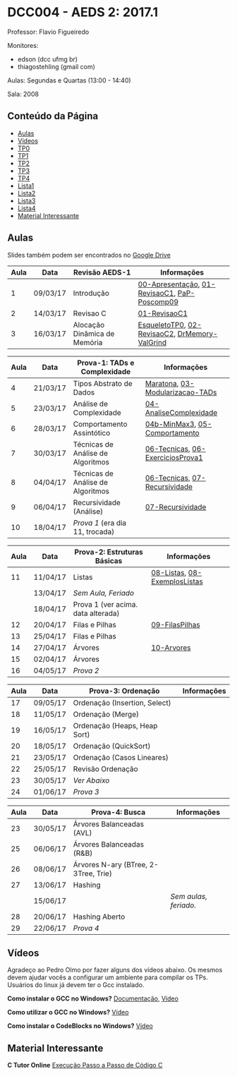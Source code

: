# DCC004 - AEDS 2: 2017.1

Professor: Flavio Figueiredo

Monitores: 
  - edson (dcc ufmg br)
  - thiagostehling (gmail com)

Aulas: Segundas e Quartas (13:00 - 14:40)

Sala: 2008

## Conteúdo da Página

- [Aulas](#aulas)
- [Vídeos](#vídeos)
- [TP0](https://github.com/flaviovdf/AEDS2-2017-1/blob/master/TP0/README.md)
- [TP1](https://github.com/flaviovdf/AEDS2-2017-1/blob/master/TP1/README.md)
- [TP2](https://github.com/flaviovdf/AEDS2-2017-1/blob/master/TP2/README.md)
- [TP3](https://github.com/flaviovdf/AEDS2-2017-1/blob/master/TP3/README.md)
- [TP4](https://github.com/flaviovdf/AEDS2-2017-1/blob/master/TP4/)
- [Lista1](https://github.com/flaviovdf/AEDS2-2017-1/blob/master/listas/Lista1.md)
- [Lista2](https://github.com/flaviovdf/AEDS2-2017-1/blob/master/listas/Lista2.md)
- [Lista3](https://github.com/flaviovdf/AEDS2-2017-1/blob/master/listas/Lista3.md)
- [Lista4](https://github.com/flaviovdf/AEDS2-2017-1/blob/master/listas/Lista4.md)
- [Material Interessante](#material-interessante)

## Aulas

Slides também podem ser encontrados no [Google Drive](https://drive.google.com/drive/folders/0B0ryAvcYobs0RWtXV2hWeUdSUjQ)

| Aula | Data     |  Revisão AEDS-1                           | Informações                                            |
|------|----------|-------------------------------------------|--------------------------------------------------------|
|   1  | 09/03/17 |  Introdução                               | [00-Apresentação], [01-RevisaoC1], [PaP-Poscomp09]     |
|   2  | 14/03/17 |  Revisao C                                | [01-RevisaoC1]                                         |
|   3  | 16/03/17 |  Alocação Dinâmica de Memória             | [EsqueletoTP0], [02-RevisaoC2], [DrMemory-ValGrind]    |

| Aula | Data     |  Prova-1: TADs e Complexidade             | Informações                                            |
|------|----------|-------------------------------------------|--------------------------------------------------------|
|   4  | 21/03/17 |  Tipos Abstrato de Dados                  |[Maratona], [03-Modularizacao-TADs]                     |
|   5  | 23/03/17 |  Análise de Complexidade                  |[04-AnaliseComplexidade]                                |
|   6  | 28/03/17 |  Comportamento Assintótico                |[04b-MinMax3], [05-Comportamento]                       |
|   7  | 30/03/17 |  Técnicas de Análise de Algoritmos        |[06-Tecnicas], [06-ExerciciosProva1]                    |
|   8  | 04/04/17 |  Técnicas de Análise de Algoritmos        |[06-Tecnicas], [07-Recursividade]                       |
|   9  | 06/04/17 |  Recursividade (Análise)                  |[07-Recursividade]                                      |
|   10 | 18/04/17 |  *Prova 1* (era dia 11, trocada)          |                                                        |

| Aula | Data     |  Prova-2: Estruturas Básicas              | Informações                                            |
|------|----------|-------------------------------------------|--------------------------------------------------------|
|   11 | 11/04/17 |  Listas                                   | [08-Listas], [08-ExemplosListas]                       |
|      | 13/04/17 |  *Sem Aula, Feriado*                      |                                                        |
|      | 18/04/17 |  Prova 1 (ver acima. data alterada)       |                                                        |
|   12 | 20/04/17 |  Filas e Pilhas                           | [09-FilasPilhas]                                       |
|   13 | 25/04/17 |  Filas e Pilhas                           |                                                        |
|   14 | 27/04/17 |  Árvores                                  | [10-Arvores]                                           |
|   15 | 02/04/17 |  Árvores                                  |                                                        |
|   16 | 04/05/17 |  *Prova 2*                                |                                                        |

| Aula | Data     |  Prova-3: Ordenação                       | Informações                                            |
|------|----------|-------------------------------------------|--------------------------------------------------------|
|   17 | 09/05/17 |  Ordenação (Insertion, Select)            |                                                        |
|   18 | 11/05/17 |  Ordenação (Merge)                        |                                                        |
|   19 | 16/05/17 |  Ordenação (Heaps, Heap Sort)             |                                                        |
|   20 | 18/05/17 |  Ordenação (QuickSort)                    |                                                        |
|   21 | 23/05/17 |  Ordenação (Casos Lineares)               |                                                        |
|   22 | 25/05/17 |  Revisão Ordenação                        |                                                        |
|   23 | 30/05/17 |  *Ver Abaixo*                             |                                                        |
|   24 | 01/06/17 |  *Prova 3*                                |                                                        |

| Aula | Data     |  Prova-4: Busca                           | Informações                                            |
|------|----------|-------------------------------------------|--------------------------------------------------------|
|   23 | 30/05/17 |  Árvores Balanceadas (AVL)                |                                                        |
|   25 | 06/06/17 |  Árvores Balanceadas (R&B)                |                                                        |
|   26 | 08/06/17 |  Árvores N-ary (BTree, 2-3Tree, Trie)     |                                                        |
|   27 | 13/06/17 |  Hashing                                  |                                                        |
|      | 15/06/17 |                                           | *Sem aulas, feriado.*                                  |
|   28 | 20/06/17 |  Hashing Aberto                           |                                                        |
|   29 | 22/06/17 |  *Prova 4*                                |                                                        |

## Vídeos

Agradeço ao Pedro Olmo por fazer alguns dos vídeos abaixo. Os mesmos devem
ajudar vocês a configurar um ambiente para compilar os TPs.
Usuários do linux já devem ter o Gcc instalado.

**Como instalar o GCC no Windows?** [Documentação](http://homepages.dcc.ufmg.br/~olmo/Instalacao%20GCC%20e%20Textpad.pdf), [Vídeo](https://www.youtube.com/watch?v=FzPBZjkoEmA)

**Como utilizar o GCC no Windows?** [Vídeo](https://www.youtube.com/watch?v=55UX7YpRTig)

**Como instalar o CodeBlocks no Windows?** [Vídeo](http://www.youtube.com/watch?v=w2XLvEcSrgo)

## Material Interessante

**C Tutor Online** [Execução Passo a Passo de Código C](http://pythontutor.com/c.html)

[00-Apresentação]: ./slides/00-Apresentacao.pdf
[01-RevisaoC1]: ./slides/01-RevisaoC.pdf
[PaP-Poscomp09]: https://goo.gl/XoMnzc
[EsqueletoTP0]: https://github.com/flaviovdf/AEDS2-2017-1/tree/master/TP0/main.c
[02-RevisaoC2]: ./slides/02-RevisaoC2.pdf
[DrMemory-ValGrind]: https://github.com/flaviovdf/AEDS2-2017-1/tree/master/valgriddrmem

[03-Modularizacao-TADs]: ./slides/03-Modularizacao-TADs.pdf
[Maratona]: ./slides/divulgacao-maratona.pdf
[04-AnaliseComplexidade]: ./slides/04-AnaliseComplexidade.pdf
[04b-MinMax3]: ./slides/04b-MinMax3.pdf
[05-Comportamento]: ./slides/05-ComportamentoAssintotico.pdf
[06-Tecnicas]: ./slides/06-Tecnicas.pdf
[06-ExerciciosProva1]: https://github.com/flaviovdf/AEDS2-2017-1/blob/master/listas/Lista1.md
[07-Recursividade]: ./slides/07-Recursividade.pdf
[08-Listas]: ./slides/08-Listas.pdf
[09-FilasPilhas]: ./slides/09-FilasPilhas.pdf
[10-Arvores]: ./slides/10-Arvores.pdf
[08-ExemplosListas]: https://github.com/flaviovdf/AEDS2-2017-1/tree/master/exemplos/listas
